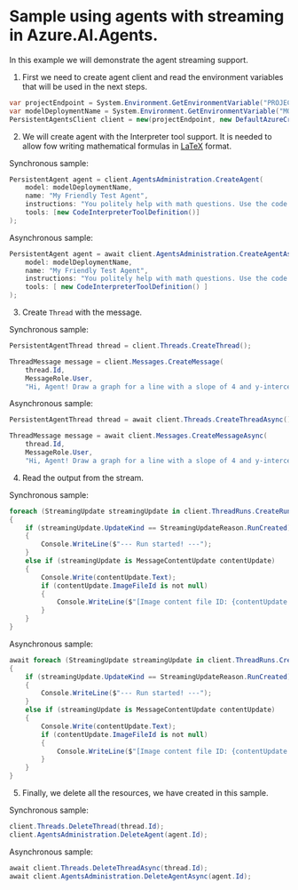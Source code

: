 # Sample using agents with streaming in Azure.AI.Agents.

In this example we will demonstrate the agent streaming support.

1. First we need to create agent client and read the environment variables that will be used in the next steps.
```C# Snippet:AgentsStreamingAsync_CreateClient
var projectEndpoint = System.Environment.GetEnvironmentVariable("PROJECT_ENDPOINT");
var modelDeploymentName = System.Environment.GetEnvironmentVariable("MODEL_DEPLOYMENT_NAME");
PersistentAgentsClient client = new(projectEndpoint, new DefaultAzureCredential());
```
2. We will create agent with the Interpreter tool support. It is needed to allow fow writing mathematical formulas in [LaTeX](https://en.wikipedia.org/wiki/LaTeX) format.

Synchronous sample:
```C# Snippet:AgentsStreaming_CreateAgent
PersistentAgent agent = client.AgentsAdministration.CreateAgent(
    model: modelDeploymentName,
    name: "My Friendly Test Agent",
    instructions: "You politely help with math questions. Use the code interpreter tool when asked to visualize numbers.",
    tools: [new CodeInterpreterToolDefinition()]
);
```

Asynchronous sample:
```C# Snippet:AgentsStreamingAsync_CreateAgent
PersistentAgent agent = await client.AgentsAdministration.CreateAgentAsync(
    model: modelDeploymentName,
    name: "My Friendly Test Agent",
    instructions: "You politely help with math questions. Use the code interpreter tool when asked to visualize numbers.",
    tools: [ new CodeInterpreterToolDefinition() ]
);
```

3. Create `Thread` with the message.

Synchronous sample:
```C# Snippet:AgentsStreaming_CreateThread
PersistentAgentThread thread = client.Threads.CreateThread();

ThreadMessage message = client.Messages.CreateMessage(
    thread.Id,
    MessageRole.User,
    "Hi, Agent! Draw a graph for a line with a slope of 4 and y-intercept of 9.");
```

Asynchronous sample:
```C# Snippet:AgentsStreamingAsync_CreateThread
PersistentAgentThread thread = await client.Threads.CreateThreadAsync();

ThreadMessage message = await client.Messages.CreateMessageAsync(
    thread.Id,
    MessageRole.User,
    "Hi, Agent! Draw a graph for a line with a slope of 4 and y-intercept of 9.");
```

4. Read the output from the stream.

Synchronous sample:
```C# Snippet:AgentsStreaming_StreamLoop
foreach (StreamingUpdate streamingUpdate in client.ThreadRuns.CreateRunStreaming(thread.Id, agent.Id))
{
    if (streamingUpdate.UpdateKind == StreamingUpdateReason.RunCreated)
    {
        Console.WriteLine($"--- Run started! ---");
    }
    else if (streamingUpdate is MessageContentUpdate contentUpdate)
    {
        Console.Write(contentUpdate.Text);
        if (contentUpdate.ImageFileId is not null)
        {
            Console.WriteLine($"[Image content file ID: {contentUpdate.ImageFileId}");
        }
    }
}
```

Asynchronous sample:
```C# Snippet:AgentsStreamingAsync_StreamLoop
await foreach (StreamingUpdate streamingUpdate in client.ThreadRuns.CreateRunStreamingAsync(thread.Id, agent.Id))
{
    if (streamingUpdate.UpdateKind == StreamingUpdateReason.RunCreated)
    {
        Console.WriteLine($"--- Run started! ---");
    }
    else if (streamingUpdate is MessageContentUpdate contentUpdate)
    {
        Console.Write(contentUpdate.Text);
        if (contentUpdate.ImageFileId is not null)
        {
            Console.WriteLine($"[Image content file ID: {contentUpdate.ImageFileId}");
        }
    }
}
```

5. Finally, we delete all the resources, we have created in this sample.

Synchronous sample:
```C# Snippet:AgentsStreaming_Cleanup
client.Threads.DeleteThread(thread.Id);
client.AgentsAdministration.DeleteAgent(agent.Id);
```

Asynchronous sample:
```C# Snippet:AgentsStreamingAsync_Cleanup
await client.Threads.DeleteThreadAsync(thread.Id);
await client.AgentsAdministration.DeleteAgentAsync(agent.Id);
```
